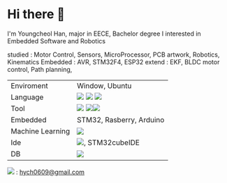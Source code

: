 # Hi there 👋
I'm Youngcheol Han, major in EECE, Bachelor degree
I interested in Embedded Software and Robotics

studied : Motor Control, Sensors, MicroProcessor, PCB artwork, Robotics, Kinematics
Embedded : AVR, STM32F4, ESP32
extend : EKF, BLDC motor control, Path planning, 

|||
|:---|:---|
| Enviroment | Window, Ubuntu |
| Language | <img src="https://img.shields.io/badge/python-3776AB?style=for-the-badge&logo=python&logoColor=white"> <img src="https://img.shields.io/badge/C-00599C?style=for-the-badge&logo=c&logoColor=white"> <img src="https://img.shields.io/badge/C%2B%2B-00599C?style=for-the-badge&logo=c%2B%2B&logoColor=white"> |
| Tool | <img src="https://img.shields.io/badge/git-F05032?style=for-the-badge&logo=git&logoColor=white"> <img src="https://img.shields.io/badge/Jira-0052CC?style=for-the-badge&logo=Jira&logoColor=white"><img src="https://img.shields.io/badge/confluence-%23172BF4.svg?style=for-the-badge&logo=confluence&logoColor=white"> |
| Embedded | STM32, Rasberry, Arduino |
| Machine Learning | <img src="https://img.shields.io/badge/TensorFlow-FF6F00?style=for-the-badge&logo=tensorflow&logoColor=white"> |
| Ide | <img src="https://img.shields.io/badge/Made%20for-VSCode-1f425f.svg">, STM32cubeIDE |
| DB | <img src="https://img.shields.io/badge/mysql-4479A1?style=for-the-badge&logo=mysql&logoColor=white"> |


<img src="https://img.shields.io/badge/Gmail-D14836?style=for-the-badge&logo=gmail&logoColor=white"> : hych0609@gmail.com
<!--
**OProcessing/OProcessing** is a ✨ _special_ ✨ repository because its `README.md` (this file) appears on your GitHub profile.

Academic Projects:
  Autonomous Drone Navigation
  Smart Home Automation System
  Real-time Traffic Monitoring

Research Experience:
  Sensor Fusion Algorithms
  Robotics Path Optimization
  Low-power Embedded Systems
  
Technical Skills:
  Circuit Design
  Signal Processing
  Control Systems
  
Certifications:

Certified Embedded Systems Engineer
Robotics Process Automation (RPA) Certification
Professional Scrum Master (PSM)
Programming Languages:

C/C++
Python
MATLAB
Tools and Software:

Altium Designer
LabVIEW
ROS (Robot Operating System)
Extracurricular Activities:

Robotics Club President
Hackathon Participant
Volunteer Teacher for Coding Classes
Achievements:

1st Place in University Robotics Competition
Dean's List for Academic Excellence
Published Paper in IEEE Journal
Internships:

Embedded Systems Intern at TechCorp
Robotics Engineer Intern at AutoBots Inc.
Software Developer Intern at DevSolutions
Work Experience:

Junior Embedded Systems Engineer at Innovatech
Research Assistant at University Robotics Lab
Freelance PCB Designer
Workshops and Seminars:

Advanced Robotics Workshop
Embedded Systems Seminar
IoT Technology Conference
Soft Skills:

Team Collaboration
Problem-solving
Effective Communication
Languages:

English (Fluent)
Korean (Native)
German (Intermediate)
